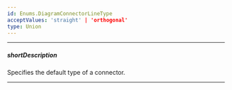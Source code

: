 ```yaml
---
id: Enums.DiagramConnectorLineType
acceptValues: 'straight' | 'orthogonal'
type: Union
---
```

---
##### shortDescription
Specifies the default type of a connector.

---
<!--
dxDiagramOptions.defaultItemProperties.connectorLineType(api-reference/10 UI Components/dxDiagram/1 Configuration/defaultItemProperties/connectorLineType.md)(ui/diagram.d.ts)
-->